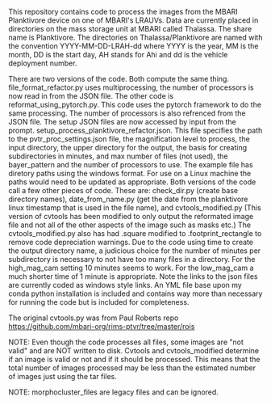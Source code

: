 This repository contains code to process the images from the MBARI Planktivore device on one of MBARI's LRAUVs.
Data are currently placed in directories on the mass storage unit at MBARI called Thalassa.   The share name is Planktivore.  The directories on Thalassa/Planktivore are named with the convention
YYYY-MM-DD-LRAH-dd where YYYY is the year, MM is the month, DD is the start day, AH stands for Ahi and dd is the vehicle deployment number.

There are two versions of the code.  Both compute the same thing. file_format_refactor.py uses multiprocessing, the number of processors is now
read in from the JSON file.
The other code is reformat_using_pytorch.py.  This code uses the pytorch framework to do the same processing.  The number of processors is also
 refrenced from the JSON file.
The setup JSON files are now accessed by input from the prompt. setup_process_planktivore_refactor.json.  This file specifies the path to the pvtr_proc_settings.json file, the magnification level to process, the input directory, the upper directory for the output, the basis for creating subdirectories in minutes, and max number of files (not used), the bayer_pattern and the number of processors to use.  The example file has diretory paths using the windows format.  For use on a Linux machine the paths would need to be updated as appropriate.  Both versions of the code call a few other pieces of code.  These are: check_dir.py (create base directory names), date_from_name.py (get the date from the planktivore linux timestamp that is used in the file name), and cvtools_modified.py (This version of cvtools has been modified to only output the reformated image file and not all of the other aspects of the image such as masks etc.) The cvtools_modified.py also has had .square modified to .footprint_rectangle to remove code depreciation warnings.
Due to the code using time to create the output directory name, a judicious choice for the number of minutes per subdirectory is necessary to not have too many files in a directory.  For the high_mag_cam setting 10 minutes seems to work.  For the low_mag_cam a much shorter time of 1 minute is appropriate.  Note the links to the json files are currently coded as windows style links.  An YML file base upon my conda python installation is included and contains way more than necessary for running the code but is included for completeness.

The original cvtools.py was from Paul Roberts repo https://github.com/mbari-org/rims-ptvr/tree/master/rois

NOTE: Even though the code processes all files, some images are "not valid" and are NOT written to disk.  Cvtools and cvtools_modified determine if an image is valid or not and if it should be processed.  This means that the total number of images processed may be less than the estimated number of images just using the tar files.

NOTE: morphocluster_files are legacy files and can be ignored.
